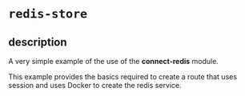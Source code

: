 # `redis-store`

## description
A very simple example of the use of the **connect-redis** module. 

This example provides the basics required to create a route that uses session and uses Docker to create the redis service.

